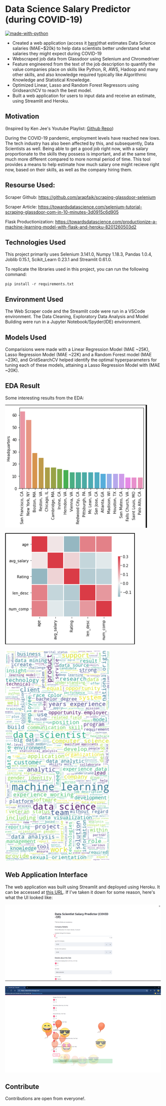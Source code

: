 # Data Science Salary Predictor (during COVID-19)

[![made-with-python](https://img.shields.io/badge/Made%20with-Python-1f425f.svg)](https://www.python.org/)

- Created a web application (access it [here](https://dspred.herokuapp.com/))that estimates Data Science salaries (MAE~\$20k) to help data scientists better understand what salaries they might expect during COVID-19
- Webscraped job data from Glassdoor using Selenium and Chromedriver
- Feature engineered from the text of the job description to quantify the value companies place on skills like Python, R, AWS, Hadoop and many other skills, and also knowledge required typically like Algorithmic Knowledge and Statistical Knowledge.
- Optimized Linear, Lasso and Random Forest Regressors using GridsearchCV to reach the best model.
- Built a web application for users to input data and receive an estimate, using Streamlit and Heroku.

## Motivation

(Inspired by Ken Jee's Youtube Playlist: [Github Repo](https://github.com/PlayingNumbers/ds_salary_proj))

During the COVID-19 pandemic, employment levels have reached new lows. The tech industry has also been affected by this, and subsequently, Data Scientists as well. Being able to get a good job right now, with a salary proportionate to the skills they possess is important, and at the same time, much more different compared to more normal period of time. This tool provides a means to help estimate how much salary one might recieve right now, based on their skills, as well as the company hiring them.

## Resourse Used:

Scraper Github: https://github.com/arapfaik/scraping-glassdoor-selenium

Scraper Article: https://towardsdatascience.com/selenium-tutorial-scraping-glassdoor-com-in-10-minutes-3d0915c6d905

Flask Productionization: https://towardsdatascience.com/productionize-a-machine-learning-model-with-flask-and-heroku-8201260503d2


## Technologies Used

This project primarily uses Selenium 3.141.0, Numpy 1.18.3, Pandas 1.0.4, Joblib 0.15.1, Scikit_Learn 0.23.1 and Streamlit 0.61.0.

To replicate the libraries used in this project, you can run the following command:

```
pip install -r requirements.txt
```

## Environment Used

The Web Scraper code and the Streamlit code were run in a VSCode environment. The Data Cleaning, Exploratory Data Analysis and Model Building were run in a Jupyter Notebook/Spyder(IDE) environment.

## Models Used

Comparisions were made with a Linear Regression Model (MAE ~25K), Lasso Regression Model (MAE ~22K) and a Random Forest model (MAE ~23K), and GridSearchCV helped identify the optimal hyperparameters for tuning each of these models, attaining a Lasso Regression Model with (MAE ~20K).

## EDA Result

Some interesting results from the EDA:

![Plot1](/images/2.png)

![Plot2](/images/cor.png)

![Plot3](/images/s.png)


## Web Application Interface

The web application was built using Streamlit and deployed using Heroku. It can be accessed at 
[this URL](https://dspred.herokuapp.com/). If I've taken it down for some reason, here's what the UI looked like:



![DSS1](/images/f.png)



![DSS2](/images/we.png)

## Contribute

Contributions are open from everyone!.

